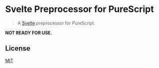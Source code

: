 # Svelte Preprocessor for PureScript

> A [Svelte](https://svelte.dev) preprocessor for PureScript.

**NOT READY FOR USE.**

## License

[MIT](LICENSE)

